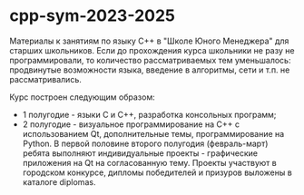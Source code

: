 # cpp-sym-2023-2025
Материалы к занятиям по языку C++ в "Школе Юного Менеджера" для старших школьников.
Если до прохождения курса школьники не разу не программировали, то количество рассматриваемых тем уменьшалось: продвинутые возможности языка, введение в алгоритмы, сети и т.п. не рассматривались.

Курс построен следующим образом:
- 1 полугодие - языки C и C++, разработка консольных программ;
- 2 полугодие - визуальное программирование на C++ с использованием Qt, дополнительные темы, программирование на Python.
В первой половине второго полугодия (февраль-март) ребята выполняют индивидуальные проекты - графические приложения на Qt на согласованную тему. Проекты участвуют в городском конкурсе, дипломы победителей и призуров выложены в каталоге diplomas.
